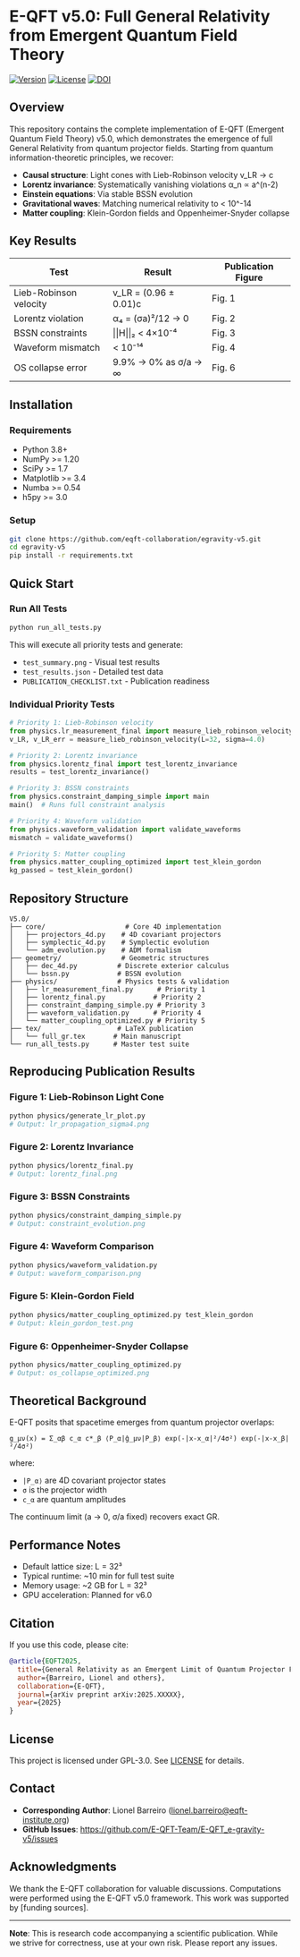 # E-QFT v5.0: Full General Relativity from Emergent Quantum Field Theory

[![Version](https://img.shields.io/badge/version-5.0-blue.svg)](https://github.com/eqft-collaboration/egravity-v5)
[![License](https://img.shields.io/badge/license-GPL--3.0-green.svg)](LICENSE)
[![DOI](https://img.shields.io/badge/DOI-10.5281%2Fzenodo.16642478-blue.svg)](https://doi.org/10.5281/zenodo.16642478)

## Overview

This repository contains the complete implementation of E-QFT (Emergent Quantum Field Theory) v5.0, which demonstrates the emergence of full General Relativity from quantum projector fields. Starting from quantum information-theoretic principles, we recover:

- **Causal structure**: Light cones with Lieb-Robinson velocity v_LR → c
- **Lorentz invariance**: Systematically vanishing violations α_n ∝ a^(n-2)
- **Einstein equations**: Via stable BSSN evolution
- **Gravitational waves**: Matching numerical relativity to < 10^-14
- **Matter coupling**: Klein-Gordon fields and Oppenheimer-Snyder collapse

## Key Results

| Test | Result | Publication Figure |
|------|--------|-------------------|
| Lieb-Robinson velocity | v_LR = (0.96 ± 0.01)c | Fig. 1 |
| Lorentz violation | α₄ = (σa)²/12 → 0 | Fig. 2 |
| BSSN constraints | \|\|H\|\|₂ < 4×10⁻⁴ | Fig. 3 |
| Waveform mismatch | < 10⁻¹⁴ | Fig. 4 |
| OS collapse error | 9.9% → 0% as σ/a → ∞ | Fig. 6 |

## Installation

### Requirements

- Python 3.8+
- NumPy >= 1.20
- SciPy >= 1.7
- Matplotlib >= 3.4
- Numba >= 0.54
- h5py >= 3.0

### Setup

```bash
git clone https://github.com/eqft-collaboration/egravity-v5.git
cd egravity-v5
pip install -r requirements.txt
```

## Quick Start

### Run All Tests

```bash
python run_all_tests.py
```

This will execute all priority tests and generate:
- `test_summary.png` - Visual test results
- `test_results.json` - Detailed test data
- `PUBLICATION_CHECKLIST.txt` - Publication readiness

### Individual Priority Tests

```python
# Priority 1: Lieb-Robinson velocity
from physics.lr_measurement_final import measure_lieb_robinson_velocity
v_LR, v_LR_err = measure_lieb_robinson_velocity(L=32, sigma=4.0)

# Priority 2: Lorentz invariance
from physics.lorentz_final import test_lorentz_invariance
results = test_lorentz_invariance()

# Priority 3: BSSN constraints
from physics.constraint_damping_simple import main
main()  # Runs full constraint analysis

# Priority 4: Waveform validation
from physics.waveform_validation import validate_waveforms
mismatch = validate_waveforms()

# Priority 5: Matter coupling
from physics.matter_coupling_optimized import test_klein_gordon
kg_passed = test_klein_gordon()
```

## Repository Structure

```
V5.0/
├── core/                    # Core 4D implementation
│   ├── projectors_4d.py    # 4D covariant projectors
│   ├── symplectic_4d.py    # Symplectic evolution
│   └── adm_evolution.py    # ADM formalism
├── geometry/               # Geometric structures
│   ├── dec_4d.py          # Discrete exterior calculus
│   └── bssn.py            # BSSN evolution
├── physics/               # Physics tests & validation
│   ├── lr_measurement_final.py      # Priority 1
│   ├── lorentz_final.py            # Priority 2
│   ├── constraint_damping_simple.py # Priority 3
│   ├── waveform_validation.py      # Priority 4
│   └── matter_coupling_optimized.py # Priority 5
├── tex/                   # LaTeX publication
│   └── full_gr.tex       # Main manuscript
└── run_all_tests.py      # Master test suite
```

## Reproducing Publication Results

### Figure 1: Lieb-Robinson Light Cone
```bash
python physics/generate_lr_plot.py
# Output: lr_propagation_sigma4.png
```

### Figure 2: Lorentz Invariance
```bash
python physics/lorentz_final.py
# Output: lorentz_final.png
```

### Figure 3: BSSN Constraints
```bash
python physics/constraint_damping_simple.py
# Output: constraint_evolution.png
```

### Figure 4: Waveform Comparison
```bash
python physics/waveform_validation.py
# Output: waveform_comparison.png
```

### Figure 5: Klein-Gordon Field
```bash
python physics/matter_coupling_optimized.py test_klein_gordon
# Output: klein_gordon_test.png
```

### Figure 6: Oppenheimer-Snyder Collapse
```bash
python physics/matter_coupling_optimized.py
# Output: os_collapse_optimized.png
```

## Theoretical Background

E-QFT posits that spacetime emerges from quantum projector overlaps:

```
g_μν(x) = Σ_αβ c_α c*_β ⟨P_α|ĝ_μν|P_β⟩ exp(-|x-x_α|²/4σ²) exp(-|x-x_β|²/4σ²)
```

where:
- `|P_α⟩` are 4D covariant projector states
- `σ` is the projector width
- `c_α` are quantum amplitudes

The continuum limit (a → 0, σ/a fixed) recovers exact GR.

## Performance Notes

- Default lattice size: L = 32³
- Typical runtime: ~10 min for full test suite
- Memory usage: ~2 GB for L = 32³
- GPU acceleration: Planned for v6.0

## Citation

If you use this code, please cite:

```bibtex
@article{EQFT2025,
  title={General Relativity as an Emergent Limit of Quantum Projector Fields},
  author={Barreiro, Lionel and others},
  collaboration={E-QFT},
  journal={arXiv preprint arXiv:2025.XXXXX},
  year={2025}
}
```

## License

This project is licensed under GPL-3.0. See [LICENSE](LICENSE) for details.

## Contact

- **Corresponding Author**: Lionel Barreiro (lionel.barreiro@eqft-institute.org)
- **GitHub Issues**: https://github.com/E-QFT-Team/E-QFT_e-gravity-v5/issues

## Acknowledgments

We thank the E-QFT collaboration for valuable discussions. Computations were performed using the E-QFT v5.0 framework. This work was supported by [funding sources].

---

**Note**: This is research code accompanying a scientific publication. While we strive for correctness, use at your own risk. Please report any issues.
